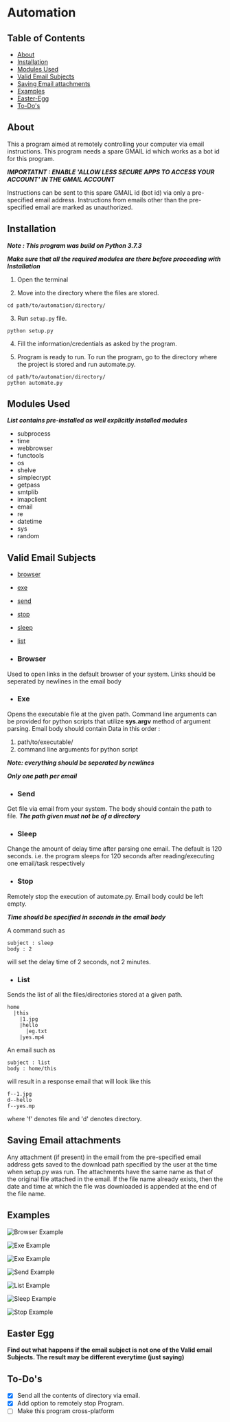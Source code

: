 # Automation
## Table of Contents
* [About](#about)
* [Installation](#installation)
* [Modules Used](#modules-used)
* [Valid Email Subjects](#valid-email-subjects)
* [Saving Email attachments](#savig-email-attachments)
* [Examples](#examples)
* [Easter-Egg](#easter-egg)
* [To-Do's](#to-dos)

## About
This a program aimed at remotely controlling your computer via email instructions.
This program needs a spare GMAIL id which works as a bot id for this program.

***IMPORTATNT : ENABLE 'ALLOW LESS SECURE APPS TO ACCESS YOUR ACCOUNT' IN THE GMAIL ACCOUNT***

Instructions can be sent to this spare GMAIL id (bot id) via only a pre-specified email address.
Instructions from emails other than the pre-specified email are marked as unauthorized.

## Installation
***Note : This program was build on Python 3.7.3***

***Make sure that all the required modules are there before proceeding with Installation***

1. Open the terminal

2. Move into the directory where the files are stored.
```
cd path/to/automation/directory/
```

3. Run `setup.py` file.
```
python setup.py
```

4. Fill the information/credentials as asked by the program.

5. Program is ready to run. To run the program, go to the directory where the project is stored
and run automate.py.
```
cd path/to/automation/directory/
python automate.py
```
## Modules Used
***List contains pre-installed as well explicitly installed modules***
* subprocess
* time
* webbrowser
* functools
* os
* shelve
* simplecrypt
* getpass
* smtplib
* imapclient
* email
* re
* datetime
* sys
* random

## Valid Email Subjects
* [browser](#browser)
* [exe](#exe)
* [send](#send)
* [stop](#stop)
* [sleep](#sleep)
* [list](#list)

* ### Browser
Used to open links in the default browser of your system.
Links should be seperated by newlines in the email body

* ### Exe
Opens the executable file at the given path.
Command line arguments can be provided for python scripts that utilize **sys.argv** method of argument parsing.
Email body should contain Data in this order :
1. path/to/executable/
2. command line arguments for python script

***Note: everything should be seperated by newlines***

***Only one path per email***

* ### Send
Get file via email from your system.
The body should contain the path to file.
***The path given must not be of a directory***

* ### Sleep
Change the amount of delay time after parsing one email.
The default is 120 seconds.
i.e. the program sleeps for 120 seconds after reading/executing one email/task respectively

* ### Stop
Remotely stop the execution of automate.py.
Email body could be left empty.

***Time should be specified in seconds in the email body***

A command such as
``` 
subject : sleep
body : 2
```
will set the delay time of 2 seconds, not 2 minutes.

* ### List
Sends the list of all the files/directories stored at a given path.
```
home
  |this
    |1.jpg
    |hello
      |eg.txt
    |yes.mp4
```
An email such as
```
subject : list
body : home/this
```
will result in a response email that will look like this

```
f--1.jpg
d--hello
f--yes.mp
```
where 'f' denotes file and 'd' denotes directory.

## Saving Email attachments
Any attachment (if present) in the email from the pre-specified email address gets saved to the download path
specified by the user at the time when setup.py was run.
The attachments have the same name as that of the original file attached in the email.
If the file name already exists, then the date and time at which the file was downloaded is appended at the end of
the file name.

## Examples

![Browser Example](https://github.com/sethiojas/readme_images/blob/master/automation/browser.png)

![Exe Example](https://github.com/sethiojas/readme_images/blob/master/automation/exe1.png)

![Exe Example](https://github.com/sethiojas/readme_images/blob/master/automation/exe2.png)

![Send Example](https://github.com/sethiojas/readme_images/blob/master/automation/send.png)

![List Example](https://github.com/sethiojas/readme_images/blob/master/automation/list.png)

![Sleep Example](https://github.com/sethiojas/readme_images/blob/master/automation/sleep.png)

![Stop Example](https://github.com/sethiojas/readme_images/blob/master/automation/stop.png)

## Easter Egg
**Find out what happens if the email subject is not one of the Valid email Subjects. The result may be different everytime
(just saying)**

## To-Do's
* [x] Send all the contents of directory via email.
* [x] Add option to remotely stop Program.
* [ ] Make this program cross-platform
